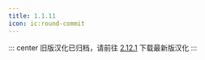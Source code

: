 ```yaml
---
title: 1.1.11
icon: ic:round-commit
---
```


::: center
旧版汉化已归档，请前往 [2.12.1](/LG/BCG/2.12.1.html) 下载最新版汉化
:::